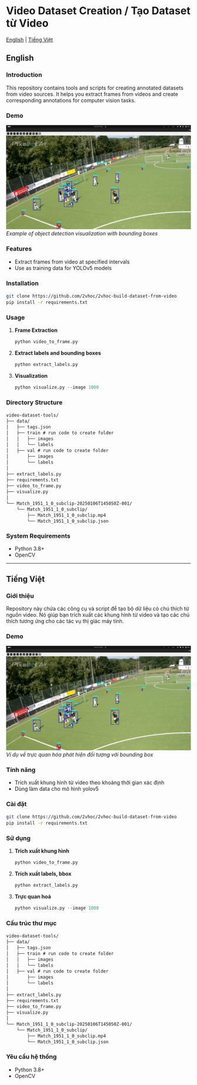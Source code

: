 # Video Dataset Creation / Tạo Dataset từ Video

[English](#english) | [Tiếng Việt](#tiếng-việt)

## English

### Introduction
This repository contains tools and scripts for creating annotated datasets from video sources. It helps you extract frames from videos and create corresponding annotations for computer vision tasks.

### Demo
![Visualization Example](https://github.com/2vhoc/2vhoc-build-dataset-from-video/raw/main/Match_1951_1_0_subclip-20250106T145050Z-001/Chụp%20màn%20hình%20từ%202025-01-20%2016-20-28.png)
*Example of object detection visualization with bounding boxes*

### Features
- Extract frames from video at specified intervals
- Use as training data for YOLOv5 models

### Installation
```bash
git clone https://github.com/2vhoc/2vhoc-build-dataset-from-video
pip install -r requirements.txt
```

### Usage
1. **Frame Extraction**
   ```python
   python video_to_frame.py
   ```

2. **Extract labels and bounding boxes**
   ```python
   python extract_labels.py
   ```

3. **Visualization**
   ```python
   python visualize.py --image 1000
   ```

### Directory Structure
```
video-dataset-tools/
├── data/
│   ├── tags.json
│   ├── train # run code to create folder
│   │   ├── images
│   │   └── labels
│   ├── val # run code to create folder
│       ├── images
│       └── labels
│
├── extract_labels.py
├── requirements.txt  
├── video_to_frame.py   
├── visualize.py
│   
└── Match_1951_1_0_subclip-20250106T145050Z-001/
    └── Match_1951_1_0_subclip/
        ├── Match_1951_1_0_subclip.mp4
        └── Match_1951_1_0_subclip.json
```

### System Requirements
- Python 3.8+
- OpenCV

---

## Tiếng Việt

### Giới thiệu
Repository này chứa các công cụ và script để tạo bộ dữ liệu có chú thích từ nguồn video. Nó giúp bạn trích xuất các khung hình từ video và tạo các chú thích tương ứng cho các tác vụ thị giác máy tính.

### Demo
![Ví dụ trực quan hóa](https://github.com/2vhoc/2vhoc-build-dataset-from-video/raw/main/Match_1951_1_0_subclip-20250106T145050Z-001/Chụp%20màn%20hình%20từ%202025-01-20%2016-20-28.png)
*Ví dụ về trực quan hóa phát hiện đối tượng với bounding box*


### Tính năng
- Trích xuất khung hình từ video theo khoảng thời gian xác định
- Dùng làm data cho mô hình yolov5

### Cài đặt
```bash
git clone https://github.com/2vhoc/2vhoc-build-dataset-from-video
pip install -r requirements.txt
```

### Sử dụng
1. **Trích xuất khung hình**
   ```python
   python video_to_frame.py 
   ```

2. **Trích xuất labels, bbox**
   ```python
   python extract_labels.py
   ```

3. **Trực quan hoá**
   ```python
   python visualize.py --image 1000 
   ```

### Cấu trúc thư mục
```
video-dataset-tools/
├── data/
│   ├── tags.json
│   ├── train # run code to create folder
│   │   ├── images
│   │   └── labels
│   ├── val # run code to create folder
│       ├── images
│       └── labels
│
├── extract_labels.py
├── requirements.txt  
├── video_to_frame.py   
├── visualize.py
│   
└── Match_1951_1_0_subclip-20250106T145050Z-001/
    └── Match_1951_1_0_subclip/
        ├── Match_1951_1_0_subclip.mp4
        └── Match_1951_1_0_subclip.json
```

### Yêu cầu hệ thống
- Python 3.8+
- OpenCV
